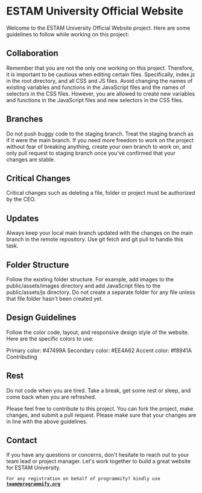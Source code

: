 # ESTAM University Official Website

Welcome to the ESTAM University Official Website project. Here are some guidelines to follow while working on this project:

## Collaboration

Remember that you are not the only one working on this project. Therefore, it is important to be cautious when editing certain files. Specifically, index.js in the root directory, and all CSS and JS files. Avoid changing the names of existing variables and functions in the JavaScript files and the names of selectors in the CSS files. However, you are allowed to create new variables and functions in the JavaScript files and new selectors in the CSS files.

## Branches

Do not push buggy code to the staging branch. Treat the staging branch as if it were the main branch. If you need more freedom to work on the project without fear of breaking anything, create your own branch to work on, and only pull request to staging branch once you've confirmed that your changes are stable.

## Critical Changes

Critical changes such as deleting a file, folder or project must be authorized by the CEO.

## Updates

Always keep your local main branch updated with the changes on the main branch in the remote repository. Use git fetch and git pull to handle this task.

## Folder Structure

Follow the existing folder structure. For example, add images to the public/assets/images directory and add JavaScript files to the public/assets/js directory. Do not create a separate folder for any file unless that file folder hasn't been created yet.

## Design Guidelines

Follow the color code, layout, and responsive design style of the website. Here are the specific colors to use:

Primary color: #47499A
Secondary color: #EE4A62
Accent color: #f8941A
Contributing

## Rest

Do not code when you are tired. Take a break, get some rest or sleep, and come back when you are refreshed.

Please feel free to contribute to this project. You can fork the project, make changes, and submit a pull request. Please make sure that your changes are in line with the above guidelines.

## Contact

If you have any questions or concerns, don't hesitate to reach out to your team lead or project manager. Let's work together to build a great website for ESTAM University.

<code>For any registration on behalf of programmify? kindly use <b>team@programmify.org</b></code>
